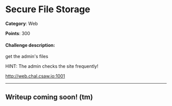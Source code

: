 # Secure File Storage

**Category**: Web

**Points**: 300

#### Challenge description:
get the admin's files

HINT: The admin checks the site frequently!

http://web.chal.csaw.io:1001

---

## Writeup coming soon! (tm)
